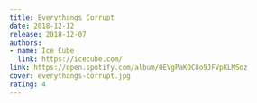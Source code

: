 ```yaml
---
title: Everythangs Corrupt
date: 2018-12-12
release: 2018-12-07
authors:
- name: Ice Cube
  link: https://icecube.com/
link: https://open.spotify.com/album/0EVgPaKOC8o9JFVpKLMSoz
cover: everythangs-corrupt.jpg
rating: 4
---
```


